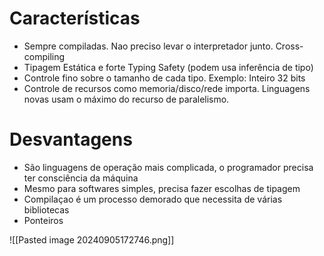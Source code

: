 # Características
- Sempre compiladas. Nao preciso levar o interpretador junto. Cross-compiling
- Tipagem Estática e forte Typing Safety (podem usa inferência de tipo)
- Controle fino sobre o tamanho de cada tipo. Exemplo: Inteiro 32 bits
- Controle de recursos como memoria/disco/rede importa. Linguagens novas
usam o máximo do recurso de paralelismo.

# Desvantagens
- São linguagens de operação mais complicada, o programador precisa ter
consciência da máquina
- Mesmo para softwares simples, precisa fazer escolhas de tipagem
- Compilaçao é um processo demorado que necessita de várias bibliotecas
- Ponteiros

![[Pasted image 20240905172746.png]]